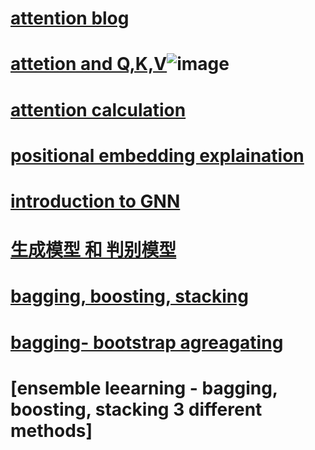 # [attention blog](https://blog.floydhub.com/attention-mechanism/)
# [ attetion and Q,K,V](https://stats.stackexchange.com/questions/421935/what-exactly-are-keys-queries-and-values-in-attention-mechanisms)![image](https://user-images.githubusercontent.com/47146812/195016578-2feb7b11-1073-4768-b229-13ebd67a682d.png)
# [attention calculation](https://towardsdatascience.com/illustrated-self-attention-2d627e33b20a)
# [positional embedding explaination](https://kikaben.com/transformers-positional-encoding/)
# [introduction to GNN](https://theaisummer.com/gnn-architectures/)

# [生成模型 和 判别模型](https://blog.csdn.net/qq_41895003/article/details/109110902)

# [bagging, boosting, stacking](https://zhuanlan.zhihu.com/p/39920405)
# [bagging- bootstrap agreagating](https://zhuanlan.zhihu.com/p/261387233)
# [ensemble leearning - bagging, boosting, stacking 3 different methods]
